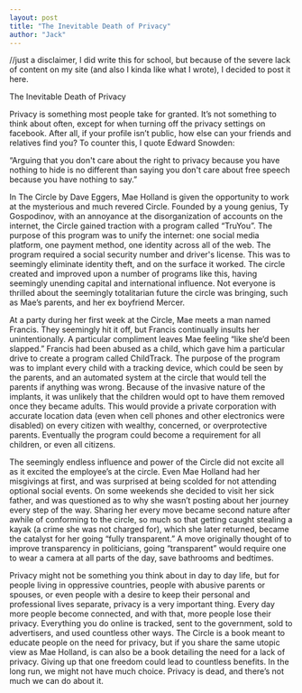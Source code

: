 ```yaml
---
layout: post
title: "The Inevitable Death of Privacy"
author: "Jack"
---
```


//just a disclaimer, I did write this for school, but because of the severe lack of content on my site (and also I kinda like what I wrote), I decided to post it here.

The Inevitable Death of Privacy



Privacy is something most people take for granted. It’s not something to think about often, except for when turning off the privacy settings on facebook. After all, if your profile isn’t public, how else can your friends and relatives find you? To counter this, I quote Edward Snowden:



“Arguing that you don't care about the right to privacy because you have nothing to hide is no different than saying you don't care about free speech because you have nothing to say.”



In The Circle by Dave Eggers, Mae Holland is given the opportunity to work at the mysterious and much revered Circle. Founded by a young genius, Ty Gospodinov, with an annoyance at the disorganization of accounts on the internet, the Circle gained traction with a program called “TruYou”. The purpose of this program was to unify the internet: one social media platform, one payment method, one identity across all of the web. The program required a social security number and driver's license. This was to seemingly eliminate identity theft, and on the surface it worked. The circle created and improved upon a number of programs like this, having seemingly unending capital and international influence. Not everyone is thrilled about the seemingly totalitarian future the circle was bringing, such as Mae’s parents, and her ex boyfriend Mercer.



At a party during her first week at the Circle, Mae meets a man named Francis. They seemingly hit it off, but Francis continually insults her unintentionally. A particular compliment leaves Mae feeling “like she’d been slapped.” Francis had been abused as a child, which gave him a particular drive to create a program called ChildTrack. The purpose of the program was to implant every child with a tracking device, which could be seen by the parents, and an automated system at the circle that would tell the parents if anything was wrong. Because of the invasive nature of the implants, it was unlikely that the children would opt to have them removed once they became adults. This would provide a private corporation with accurate location data (even when cell phones and other electronics were disabled) on every citizen with wealthy, concerned, or overprotective parents. Eventually the program could become a requirement for all children, or even all citizens.



The seemingly endless influence and power of the Circle did not excite all as it excited the employee’s at the circle. Even Mae Holland had her misgivings at first, and was surprised at being scolded for not attending optional social events. On some weekends she decided to visit her sick father, and was questioned as to why she wasn’t posting about her journey every step of the way. Sharing her every move became second nature after awhile of conforming to the circle, so much so that getting caught stealing a kayak (a crime she was not charged for), which she later returned, became the catalyst for her going “fully transparent.” A move originally thought of to improve transparency in politicians, going “transparent” would require one to wear a camera at all parts of the day, save bathrooms and bedtimes.



Privacy might not be something you think about in day to day life, but for people living in oppressive countries, people with abusive parents or spouses, or even people with a desire to keep their personal and professional lives separate, privacy is a very important thing. Every day more people become connected, and with that, more people lose their privacy. Everything you do online is tracked, sent to the government, sold to advertisers, and used countless other ways. The Circle is a book meant to educate people on the need for privacy, but if you share the same utopic view as Mae Holland, is can also be a book detailing the need for a lack of privacy. Giving up that one freedom could lead to countless benefits. In the long run, we might not have much choice. Privacy is dead, and there’s not much we can do about it.
